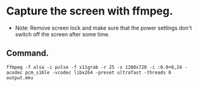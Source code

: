 # Capture the screen with ffmpeg.

* Note: Remove screen lock and make sure that the power settings don't switch off the screen after some time.

## Command.
```
ffmpeg -f alsa -i pulse -f x11grab -r 25 -s 1280x720 -i :0.0+0,24 -acodec pcm_s16le -vcodec libx264 -preset ultrafast -threads 0 output.mkv

```


